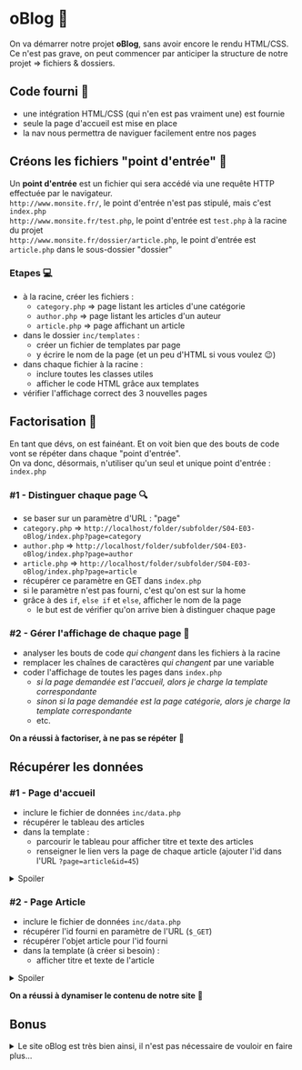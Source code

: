 # oBlog :eyes:

On va démarrer notre projet **oBlog**, sans avoir encore le rendu HTML/CSS.  
Ce n'est pas grave, on peut commencer par anticiper la structure de notre projet => fichiers & dossiers.

## Code fourni :palm_tree:

- une intégration HTML/CSS (qui n'en est pas vraiment une) est fournie
- seule la page d'accueil est mise en place
- la nav nous permettra de naviguer facilement entre nos pages

## Créons les fichiers "point d'entrée" :hammer:

Un **point d'entrée** est un fichier qui sera accédé via une requête HTTP effectuée par le navigateur.  
`http://www.monsite.fr/`, le point d'entrée n'est pas stipulé, mais c'est `index.php`  
`http://www.monsite.fr/test.php`, le point d'entrée est `test.php` à la racine du projet  
`http://www.monsite.fr/dossier/article.php`, le point d'entrée est `article.php` dans le sous-dossier "dossier"

### Etapes :computer:

- à la racine, créer les fichiers :
  - `category.php` => page listant les articles d'une catégorie
  - `author.php` => page listant les articles d'un auteur
  - `article.php` => page affichant un article
- dans le dossier `inc/templates` :
  - créer un fichier de templates par page
  - y écrire le nom de la page (et un peu d'HTML si vous voulez :wink:)
- dans chaque fichier à la racine :
  - inclure toutes les classes utiles
  - afficher le code HTML grâce aux templates
- vérifier l'affichage correct des 3 nouvelles pages

## Factorisation :hocho:

En tant que dévs, on est fainéant. Et on voit bien que des bouts de code vont se répéter dans chaque "point d'entrée".  
On va donc, désormais, n'utiliser qu'un seul et unique point d'entrée : `index.php`

### #1 - Distinguer chaque page :mag:

- se baser sur un paramètre d'URL : "page"
- `category.php` => `http://localhost/folder/subfolder/S04-E03-oBlog/index.php?page=category`
- `author.php` => `http://localhost/folder/subfolder/S04-E03-oBlog/index.php?page=author`
- `article.php` => `http://localhost/folder/subfolder/S04-E03-oBlog/index.php?page=article`
- récupérer ce paramètre en GET dans `index.php`
- si le paramètre n'est pas fourni, c'est qu'on est sur la home
- grâce à des `if`, `else if` et `else`, afficher le nom de la page
  - le but est de vérifier qu'on arrive bien à distinguer chaque page

### #2 - Gérer l'affichage de chaque page :lipstick:

- analyser les bouts de code _qui changent_ dans les fichiers à la racine
- remplacer les chaînes de caractères _qui changent_ par une variable
- coder l'affichage de toutes les pages dans `index.php`
  - _si la page demandée est l'accueil, alors je charge la template correspondante_
  - _sinon si la page demandée est la page catégorie, alors je charge la template correspondante_
  - etc.

**On a réussi à factoriser, à ne pas se répéter** :tada:

## Récupérer les données

### #1 - Page d'accueil

- inclure le fichier de données `inc/data.php`
- récupérer le tableau des articles
- dans la template :
  - parcourir le tableau pour afficher titre et texte des articles
  - renseigner le lien vers la page de chaque article (ajouter l'id dans l'URL `?page=article&id=45`)

<details><summary>Spoiler</summary>

```php
<?php

// ...

// Inclusion du fichier contenant les données
require 'inc/data.php';

// ...

// Récupération des articles
$articlesList = $dataArticlesList;

// Debug pour vérifier le contenu de la variable
print_r($articlesList); exit; // à commenter une fois vérifié

// ...
```

</details>

### #2 - Page Article

- inclure le fichier de données `inc/data.php`
- récupérer l'id fourni en paramètre de l'URL (`$_GET`)
- récupérer l'objet article pour l'id fourni
- dans la template (à créer si besoin) :
  - afficher titre et texte de l'article

<details><summary>Spoiler</summary>

```php
<?php

// ...

// Inclusion du fichier contenant les données
require 'inc/data.php';

// ...

// Récupération des données de l'article #3
$articleData = $dataArticlesList[3];

// Debug pour vérifier le contenu de la variable
print_r($articleData); exit; // à commenter une fois vérifié

// ...
```

</details>

**On a réussi à dynamiser le contenu de notre site** :tada:

## Bonus

<details><summary>Le site oBlog est très bien ainsi, il n'est pas nécessaire de vouloir en faire plus...</summary>

<details><summary>Surtout si les étapes précédentes ont été éprouvantes...</summary>

Mais ok, c'est ton choix de faire [ce bonus](bonus.md)...

</details>